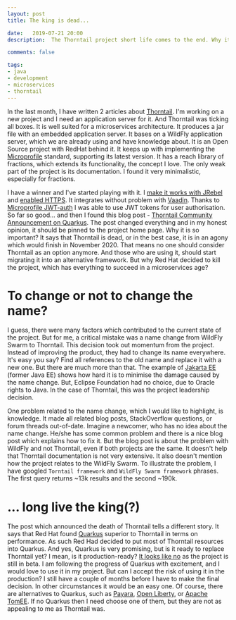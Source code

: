 ```yaml
---
layout: post
title: The king is dead...

date:   2019-07-21 20:00
description:  The Thorntail project short life comes to the end. Why it happened and what are the alternatives in my opinion?

comments: false

tags:
- java
- development
- microservices
- thorntail
---
```


In the last month, I have written 2 articles about [Thorntail](https://thorntail.io/). I'm working on a new project and I need an application server for it. And Thorntail was ticking all boxes. It is well suited for a microservices architecture. It produces a jar file with an embedded application server. It bases on a WildFly application server, which we are already using and have knowledge about. It is an Open Source project with RedHat behind it. It keeps up with implementing the [Microprofile](https://microprofile.io/) standard, supporting its latest version. It has a reach library of fractions, which extends its functionality, the concept I love. The only weak part of the project is its documentation. I found it very minimalistic, especially for fractions.

I have a winner and I've started playing with it. I [make it works with JRebel](/2019/06/how-to-use-jrebel-with-thorntail) and [enabled HTTPS](/2019/06/how-to-enable-https-in-thorntail). It integrates without problem with [Vaadin](vaadin.com). Thanks to [Microprofile JWT-auth](https://microprofile.io/project/eclipse/microprofile-jwt-auth) I was able to use JWT tokens for user authorisation. So far so good... and then I found this blog post - [Thorntail Community Announcement on Quarkus](https://thorntail.io/posts/thorntail-community-announcement-on-quarkus/). The post changed everything and in my honest opinion, it should be pinned to the project home page. Why it is so important? It says that Thorntail is dead, or in the best case, it is in an agony which would finish in November 2020. That means no one should consider Thorntail as an option anymore. And those who are using it, should start migrating it into an alternative framework. But why Red Hat decided to kill the project, which has everything to succeed in a microservices age?

# To change or not to change the name?

I guess, there were many factors which contributed to the current state of the project. But for me, a critical mistake was a name change from WildFly Swarm to Thorntail. This decision took out momentum from the project. Instead of improving the product, they had to change its name everywhere. It's easy you say? Find all references to the old name and replace it with a new one. But there are much more than that. The example of [Jakarta EE](https://jakarta.ee/) (former Java EE) shows how hard it is to minimise the damage caused by the name change. But, Eclipse Foundation had no choice, due to Oracle rights to Java. In the case of Thorntail, this was the project leadership decision.

One problem related to the name change, which I would like to highlight, is knowledge. It made all related blog posts, StackOverflow questions, or forum threads out-of-date. Imagine a newcomer, who has no idea about the name change. He/she has some common problem and there is a nice blog post which explains how to fix it. But the blog post is about the problem with WildFly and not Thorntail, even if both projects are the same. It doesn't help that Thorntail documentation is not very extensive. It also doesn't mention how the project relates to the WildFly Swarm. To illustrate the problem, I have googled `Torntail framework` and `WildFly Swarm framework` phrases. The first query returns ~13k results and the second ~190k.

# ... long live the king(?)

The post which announced the death of Thorntail tells a different story. It says that Red Hat found [Quarkus](quarkus.io) superior to Thorntail in terms on performance. As such Red Had decided to put most of Thorntail resources into Quarkus. And yes, Quarkus is very promising, but is it ready to replace Thorntail yet? I mean, is it production-ready? [It looks like no](https://quarkus.io/faq/) as the project is still in beta. I am following the progress of Quarkus with excitement, and I would love to use it in my project.  But can I accept the risk of using it in the production? I still have a couple of months before I have to make the final decision. In other circumstances it would be an easy one. Of course, there are alternatives to Quarkus, such as [Payara](https://www.payara.fish/), [Open Liberty](https://openliberty.io/), or [Apache TomEE](http://tomee.apache.org/apache-tomee.html). If no Quarkus then I need choose one of them, but they are not as appealing to me as Thorntail was.
